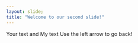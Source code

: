 ```yaml
---
layout: slide;
title: "Welcome to our second slide!"
---
```

Your text and My text
Use the left arrow to go back!
